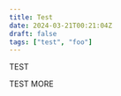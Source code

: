 ```yaml
---
title: Test
date: 2024-03-21T00:21:04Z
draft: false
tags: ["test", "foo"]
---
```


TEST

<!--more-->

TEST MORE